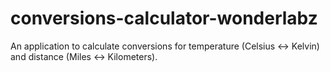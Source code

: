 # conversions-calculator-wonderlabz
An application to calculate conversions for temperature (Celsius &lt;-> Kelvin) and distance (Miles &lt;-> Kilometers).
